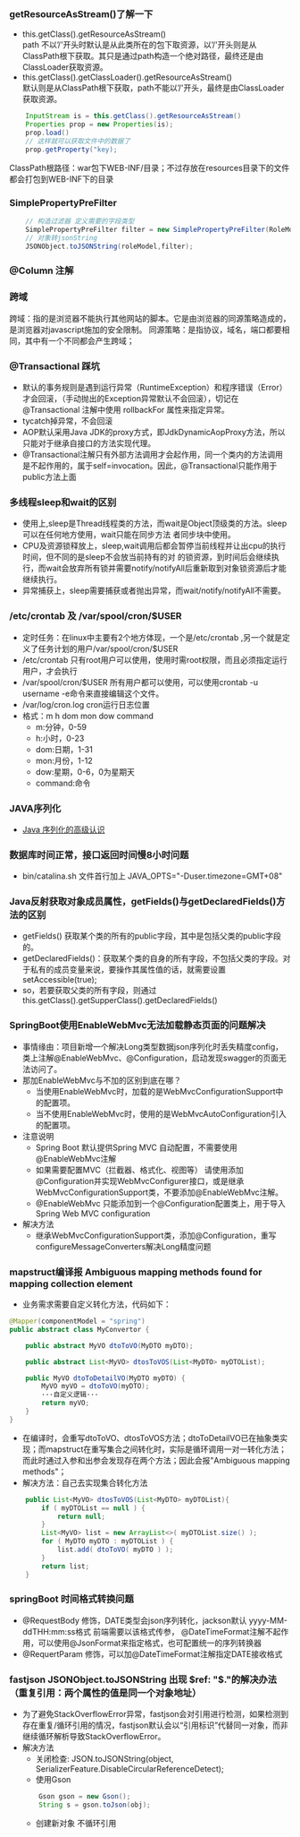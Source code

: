 
### getResourceAsStream()了解一下
- this.getClass().getResourceAsStream()   
path 不以’/'开头时默认是从此类所在的包下取资源，以’/'开头则是从ClassPath根下获取。其只是通过path构造一个绝对路径，最终还是由ClassLoader获取资源。 
-  this.getClass().getClassLoader().getResourceAsStream()   
默认则是从ClassPath根下获取，path不能以’/'开头，最终是由ClassLoader获取资源。 

```java
    InputStream is = this.getClass().getResourceAsStream()
    Properties prop = new Properties(is);
    prop.load()
    // 这样就可以获取文件中的数据了
    prop.getProperty("key);

```
ClassPath根路径：war包下WEB-INF/目录；不过存放在resources目录下的文件都会打包到WEB-INF下的目录


### SimplePropertyPreFilter
```java
    // 构造过滤器 定义需要的字段类型
    SimplePropertyPreFilter filter = new SimplePropertyPreFilter(RoleModel.class,"id");
    // 对象转jsonString
    JSONObject.toJSONString(roleModel,filter);
```

### @Column 注解 

### 跨域
跨域：指的是浏览器不能执行其他网站的脚本。它是由浏览器的同源策略造成的，是浏览器对javascript施加的安全限制。
同源策略：是指协议，域名，端口都要相同，其中有一个不同都会产生跨域；

### @Transactional 踩坑
- 默认的事务规则是遇到运行异常（RuntimeException）和程序错误（Error）才会回滚，（手动抛出的Exception异常默认不会回滚），切记在 @Transactional 注解中使用 rollbackFor 属性来指定异常。
- tycatch掉异常，不会回滚
- AOP默认采用Java JDK的proxy方式，即JdkDynamicAopProxy方法，所以只能对于继承自接口的方法实现代理。
-  @Transactional注解只有外部方法调用才会起作用，同一个类内的方法调用是不起作用的，属于self=invocation。因此，@Transactional只能作用于public方法上面

### 多线程sleep和wait的区别
- 使用上,sleep是Thread线程类的方法，而wait是Object顶级类的方法。sleep可以在任何地方使用，wait只能在同步方法   者同步块中使用。
- CPU及资源锁释放上，sleep,wait调用后都会暂停当前线程并让出cpu的执行时间，但不同的是sleep不会放当前持有的对   的锁资源，到时间后会继续执行，而wait会放弃所有锁并需要notify/notifyAll后重新取到对象锁资源后才能继续执行。
- 异常捕获上，sleep需要捕获或者抛出异常，而wait/notify/notifyAll不需要。

### /etc/crontab 及 /var/spool/cron/$USER 
- 定时任务：在linux中主要有2个地方体现，一个是/etc/crontab ,另一个就是定义了任务计划的用户/var/spool/cron/$USER
- /etc/crontab 只有root用户可以使用，使用时需root权限，而且必须指定运行用户，才会执行
- /var/spool/cron/$USER 所有用户都可以使用，可以使用crontab -u username -e命令来直接编辑这个文件。
-  /var/log/cron.log  cron运行日志位置
- 格式：m h dom mon dow command   
    - m:分钟，0-59   
    - h:小时，0-23    
    - dom:日期，1-31   
    - mon:月份，1-12   
    - dow:星期，0-6，0为星期天   
    - command:命令   
    
### JAVA序列化
 - [Java 序列化的高级认识](https://www.ibm.com/developerworks/cn/java/j-lo-serial/)

 ### 数据库时间正常，接口返回时间慢8小时问题
 - bin/catalina.sh 文件首行加上 JAVA_OPTS="-Duser.timezone=GMT+08"
 
 ### Java反射获取对象成员属性，getFields()与getDeclaredFields()方法的区别
 - getFields()  获取某个类的所有的public字段，其中是包括父类的public字段的。
 - getDeclaredFields()：获取某个类的自身的所有字段，不包括父类的字段。对于私有的成员变量来说，要操作其属性值的话，就需要设置setAccessible(true);
 - so，若要获取父类的所有字段，则通过this.getClass().getSupperClass().getDeclaredFields()

 ### SpringBoot使用EnableWebMvc无法加载静态页面的问题解决
 - 事情缘由：项目新增一个解决Long类型数据json序列化时丢失精度config，类上注解@EnableWebMvc、@Configuration，启动发现swagger的页面无法访问了。
 - 那加EnableWebMvc与不加的区别到底在哪？
    - 当使用EnableWebMvc时，加载的是WebMvcConfigurationSupport中的配置项。
    - 当不使用EnableWebMvc时，使用的是WebMvcAutoConfiguration引入的配置项。
- 注意说明
    - Spring Boot 默认提供Spring MVC 自动配置，不需要使用@EnableWebMvc注解
    - 如果需要配置MVC（拦截器、格式化、视图等） 请使用添加@Configuration并实现WebMvcConfigurer接口，或是继承WebMvcConfigurationSupport类，不要添加@EnableWebMvc注解。
    - @EnableWebMvc 只能添加到一个@Configuration配置类上，用于导入Spring Web MVC configuration
- 解决方法
    - 继承WebMvcConfigurationSupport类，添加@Configuration，重写configureMessageConverters解决Long精度问题

### mapstruct编译报 Ambiguous mapping methods found for mapping collection element
- 业务需求需要自定义转化方法，代码如下：
```java
@Mapper(componentModel = "spring")
public abstract class MyConvertor {

    public abstract MyVO dtoToVO(MyDTO myDTO);

    public abstract List<MyVO> dtosToVOS(List<MyDTO> myDTOList);

    public MyVO dtoToDetailVO(MyDTO myDTO) {
        MyVO myVO = dtoToVO(myDTO);
        ···自定义逻辑···
        return myVO;
    }
}
```
- 在编译时，会重写dtoToVO、dtosToVOS方法；dtoToDetailVO已在抽象类实现；而mapstruct在重写集合之间转化时，实际是循环调用一对一转化方法；而此时通过入参和出参会发现存在两个方法；因此会报"Ambiguous mapping methods"；   
- 解决方法：自己去实现集合转化方法
```java
    public List<MyVO> dtosToVOS(List<MyDTO> myDTOList){
        if ( myDTOList == null ) {
            return null;
        }
        List<MyVO> list = new ArrayList<>( myDTOList.size() );
        for ( MyDTO myDTO : myDTOList ) {
            list.add( dtoToVO( myDTO ) );
        }
        return list;
    }
```
### springBoot 时间格式转换问题
- @RequestBody 修饰，DATE类型会json序列转化，jackson默认 yyyy-MM-ddTHH:mm:ss格式 前端需要以该格式传参，
    @DateTimeFormat注解不起作用，可以使用@JsonFormat来指定格式，也可配置统一的序列转换器
- @RequertParam 修饰，可以加@DateTimeFormat注解指定DATE接收格式

### fastjson JSONObject.toJSONString 出现 $ref: "$."的解决办法（重复引用：两个属性的值是同一个对象地址）
- 为了避免StackOverflowError异常，fastjson会对引用进行检测，如果检测到存在重复/循环引用的情况，fastjson默认会以“引用标识”代替同一对象，而非继续循环解析导致StackOverflowError。
- 解决方法
    - 关闭检查: JSON.toJSONString(object, SerializerFeature.DisableCircularReferenceDetect);
    - 使用Gson
    ```java
        Gson gson = new Gson();
        String s = gson.toJson(obj);
    ```
    - 创建新对象 不循环引用